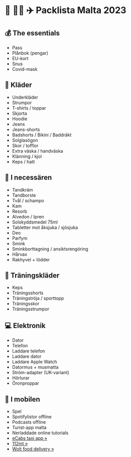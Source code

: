 # 💃 🕺🏻 ✈️ Packlista Malta 2023

## 💰 The essentials

- Pass
- Plånbok (pengar)
- EU-kort
- Snus
- Covid-mask

## 👕 Kläder

- Underkläder
- Strumpor
- T-shirts / toppar
- Skjorta
- Hoodie
- Jeans
- Jeans-shorts
- Badshorts / Bikini / Baddräkt
- Solglasögon
- Skor / tofflor
- Extra väska / handväska
- Klänning / kjol
- Keps / hatt

## 🧰 I necessären

- Tandkräm
- Tandborste
- Tvål / schampo
- Kam
- Resorb
- Alvedon / Ipren
- Solskyddsmedel 75ml
- Tabletter mot åksjuka / sjösjuka
- Deo
- Parfym
- Smink
- Sminkborttagning / ansiktsrengöring
- Hårvax
- Rakhyvel + lödder

## 🏃 Träningskläder

- Keps
- Träningsshorts
- Träningströja / sporttopp
- Träningsskor
- Träningsstrumpor

## 💻 Elektronik

- Dator
- Telefon
- Laddare telefon
- Laddare dator
- Laddare Apple Watch
- Datormus + musmatta
- Ström-adapter (UK-variant)
- Hörlurar
- Öronproppar

## 📱 I mobilen

- Spel
- Spotifylistor offline
- Podcasts offline
- Turist-app malta
- Nerladdade online tutorials
- [eCabs taxi app »](https://apps.apple.com/mk/app/ecabs/id777550235)
- [112mt »](https://apps.apple.com/mt/app/112mt/id1199470896)
- [Wolt food delivery »](https://apps.apple.com/it/app/wolt-delivery-food-and-more/id943905271)
